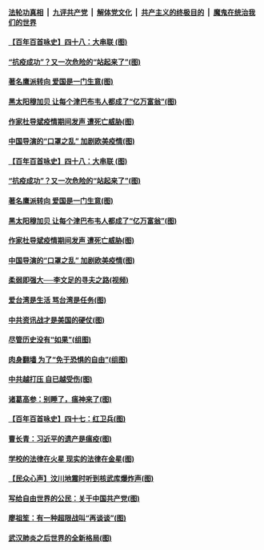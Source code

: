 ####  [法轮功真相](../../../../basic/blob/master/README.md?t=05121002) &nbsp;|&nbsp; [九评共产党](../../../../9ping.md/blob/master/README.md?t=05121002) &nbsp;|&nbsp; [解体党文化](../../../../jtdwh.md/blob/master/README.md?t=05121002)  &nbsp;|&nbsp; [共产主义的终极目的](../../../../gczydzjmd.md/blob/master/README.md?t=05121002) &nbsp;|&nbsp; [魔鬼在统治我们的世界](../../../../mgztzwmdsj.md/blob/master/README.md?t=05121002) 

#### [【百年百首咏史】四十八：大串联 (图)](../pages/p4/932585.md?t=05121002) 

#### [“抗疫成功”？又一次危险的“站起来了”(图)](../pages/p4/932879.md?t=05121002) 

#### [著名鹰派转向 爱国是一门生意(图)](../pages/p4/932626.md?t=05121002) 

#### [黑太阳穆加贝 让每个津巴布韦人都成了“亿万富翁”(图)](../pages/p4/932835.md?t=05121002) 

#### [作家杜导斌疫情期间发声 遭死亡威胁(图)](../pages/p4/932834.md?t=05121002) 

#### [中国导演的“口罩之乱” 加剧欧美疫情(图)](../pages/p4/932847.md?t=05121002) 

#### [【百年百首咏史】四十八：大串联 (图)](../pages/p4/932585.md?t=05121002) 

#### [“抗疫成功”？又一次危险的“站起来了”(图)](../pages/p4/932879.md?t=05121002) 

#### [著名鹰派转向 爱国是一门生意(图)](../pages/p4/932626.md?t=05121002) 

#### [黑太阳穆加贝 让每个津巴布韦人都成了“亿万富翁”(图)](../pages/p4/932835.md?t=05121002) 

#### [作家杜导斌疫情期间发声 遭死亡威胁(图)](../pages/p4/932834.md?t=05121002) 

#### [中国导演的“口罩之乱” 加剧欧美疫情(图)](../pages/p4/932847.md?t=05121002) 

#### [柔弱即强大──李文足的寻夫之路​(视频)](../pages/p4/932837.md?t=05121002) 

#### [爱台湾是生活 骂台湾是任务(图)](../pages/p4/932740.md?t=05121002) 

#### [中共资讯战才是美国的硬仗(图)](../pages/p4/932736.md?t=05121002) 

#### [尽管历史没有“如果”(组图)](../pages/p4/932733.md?t=05121002) 

#### [肉身翻墙 为了“免于恐惧的自由”(组图)](../pages/p4/932695.md?t=05121002) 

#### [中共越打压 自已越受伤(图)](../pages/p4/932730.md?t=05121002) 

#### [诸葛高参：别睡了，瘟神来了(图)](../pages/p4/932732.md?t=05121002) 

#### [【百年百首咏史】四十七：红卫兵(图)](../pages/p4/932711.md?t=05121002) 

#### [曹长青：习近平的遗产是瘟疫(图)](../pages/p4/932716.md?t=05121002) 

#### [学校的法律在火星 现实的法律在金星(图)](../pages/p4/932615.md?t=05121002) 

#### [【民众心声】汶川地震时听到核武库爆炸声(图)](../pages/p4/932498.md?t=05121002) 

#### [写给自由世界的公民：关于中国共产党(图)](../pages/p4/932623.md?t=05121002) 

#### [廖祖笙：有一种超限战叫“再谈谈”(图)](../pages/p4/932617.md?t=05121002) 

#### [武汉肺炎之后世界的全新格局(图)](../pages/p4/932486.md?t=05121002) 

